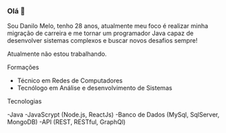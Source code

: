 ### Olá 👋

Sou Danilo Melo, tenho 28 anos, atualmente meu foco é realizar minha migração de carreira e me tornar um programador Java capaz de desenvolver sistemas complexos e buscar novos desafios sempre!

Atualmente não estou trabalhando.

Formações

- Técnico em Redes de Computadores
- Tecnólogo em Análise e desenvolvimento de Sistemas

Tecnologias

-Java
-JavaScrypt (Node.js, ReactJs)
-Banco de Dados (MySql, SqlServer, MongoDB)
-API (REST, RESTful, GraphQl)
